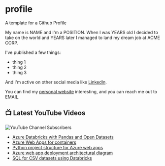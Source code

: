 # profile
A template for a Github Profile

My name is NAME and I'm a POSITION. When I was YEARS old I decided to take on the world and YEARS later I managed to land my dream job at ACME CORP.

I've published a few things:

* thing 1
* thing 2
* thing 3

And I'm active on other social media like [LinkedIn](https://www.linkedin.com/in/NICKNAME).

You can find my [personal website](https://example.com) interesting, and you can reach me out to EMAIL.


## 📺 Latest YouTube Videos

![YouTube Channel Subscribers](https://img.shields.io/youtube/channel/subscribers/UCt56bfntHoZFI60G5NIiTww?label=YouTube%20Subscribers&style=social)

<!-- YOUTUBE-VIDEOS-LIST:START -->
- [Azure Databricks with Pandas and Open Datasets](https://www.youtube.com/watch?v=hxJqn41bwp0)
- [Azure Web Apps for containers](https://www.youtube.com/watch?v=xMqerRBUpCA)
- [Python project structure for Azure web apps](https://www.youtube.com/watch?v=bSw_elmGrew)
- [Azure web app deployment architectural diagram](https://www.youtube.com/watch?v=SXPMV8R6u0Q)
- [SQL for CSV datasets using Databricks](https://www.youtube.com/watch?v=LI5BPFTmeNU)
<!-- YOUTUBE-VIDEOS-LIST:END -->
